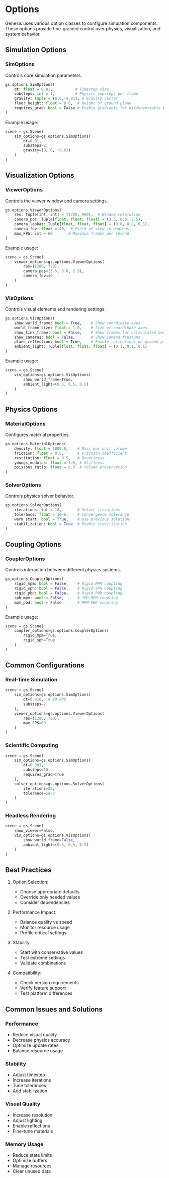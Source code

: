 # Options

Genesis uses various option classes to configure simulation components. These options provide fine-grained control over physics, visualization, and system behavior.

## Simulation Options

### SimOptions
Controls core simulation parameters.

```python
gs.options.SimOptions(
    dt: float = 0.01,          # Timestep size
    substeps: int = 1,         # Physics substeps per frame
    gravity: tuple = (0,0,-9.81), # Gravity vector
    floor_height: float = 0.0,  # Height of ground plane
    requires_grad: bool = False # Enable gradients for differentiable physics
)
```

Example usage:
```python
scene = gs.Scene(
    sim_options=gs.options.SimOptions(
        dt=0.01,
        substeps=2,
        gravity=(0, 0, -9.81)
    )
)
```

## Visualization Options

### ViewerOptions
Controls the viewer window and camera settings.

```python
gs.options.ViewerOptions(
    res: Tuple[int, int] = (1280, 960),  # Window resolution
    camera_pos: Tuple[float, float, float] = (3.5, 0.0, 2.5),
    camera_lookat: Tuple[float, float, float] = (0.0, 0.0, 0.5),
    camera_fov: float = 40,  # Field of view in degrees
    max_FPS: int = 60       # Maximum frames per second
)
```

Example usage:
```python
scene = gs.Scene(
    viewer_options=gs.options.ViewerOptions(
        res=(1280, 720),
        camera_pos=(3.5, 0.0, 2.5),
        camera_fov=40
    )
)
```

### VisOptions
Controls visual elements and rendering settings.

```python
gs.options.VisOptions(
    show_world_frame: bool = True,    # Show coordinate axes
    world_frame_size: float = 1.0,    # Size of coordinate axes
    show_link_frame: bool = False,    # Show frames for articulated bodies
    show_cameras: bool = False,       # Show camera frustums
    plane_reflection: bool = True,    # Enable reflections on ground plane
    ambient_light: Tuple[float, float, float] = (0.1, 0.1, 0.1)
)
```

Example usage:
```python
scene = gs.Scene(
    vis_options=gs.options.VisOptions(
        show_world_frame=True,
        ambient_light=(0.5, 0.5, 0.5)
    )
)
```

## Physics Options

### MaterialOptions
Configures material properties.

```python
gs.options.MaterialOptions(
    density: float = 1000.0,    # Mass per unit volume
    friction: float = 0.5,      # Friction coefficient
    restitution: float = 0.5,   # Bounciness
    youngs_modulus: float = 1e5, # Stiffness
    poissons_ratio: float = 0.3  # Volume preservation
)
```

### SolverOptions
Controls physics solver behavior.

```python
gs.options.SolverOptions(
    iterations: int = 10,       # Solver iterations
    tolerance: float = 1e-6,    # Convergence tolerance
    warm_start: bool = True,    # Use previous solution
    stabilization: bool = True  # Enable stabilization
)
```

## Coupling Options

### CouplerOptions
Controls interaction between different physics systems.

```python
gs.options.CouplerOptions(
    rigid_mpm: bool = False,    # Rigid-MPM coupling
    rigid_sph: bool = False,    # Rigid-SPH coupling
    rigid_pbd: bool = False,    # Rigid-PBD coupling
    sph_mpm: bool = False,      # SPH-MPM coupling
    mpm_pbd: bool = False       # MPM-PBD coupling
)
```

Example usage:
```python
scene = gs.Scene(
    coupler_options=gs.options.CouplerOptions(
        rigid_mpm=True,
        rigid_sph=True
    )
)
```

## Common Configurations

### Real-time Simulation
```python
scene = gs.Scene(
    sim_options=gs.options.SimOptions(
        dt=0.016,  # 60 FPS
        substeps=2
    ),
    viewer_options=gs.options.ViewerOptions(
        res=(1280, 720),
        max_FPS=60
    )
)
```

### Scientific Computing
```python
scene = gs.Scene(
    sim_options=gs.options.SimOptions(
        dt=0.001,
        substeps=10,
        requires_grad=True
    ),
    solver_options=gs.options.SolverOptions(
        iterations=20,
        tolerance=1e-8
    )
)
```

### Headless Rendering
```python
scene = gs.Scene(
    show_viewer=False,
    vis_options=gs.options.VisOptions(
        show_world_frame=False,
        ambient_light=(0.5, 0.5, 0.5)
    )
)
```

## Best Practices

1. Option Selection:
   - Choose appropriate defaults
   - Override only needed values
   - Consider dependencies

2. Performance Impact:
   - Balance quality vs speed
   - Monitor resource usage
   - Profile critical settings

3. Stability:
   - Start with conservative values
   - Test extreme settings
   - Validate combinations

4. Compatibility:
   - Check version requirements
   - Verify feature support
   - Test platform differences

## Common Issues and Solutions

### Performance
- Reduce visual quality
- Decrease physics accuracy
- Optimize update rates
- Balance resource usage

### Stability
- Adjust timestep
- Increase iterations
- Tune tolerances
- Add stabilization

### Visual Quality
- Increase resolution
- Adjust lighting
- Enable reflections
- Fine-tune materials

### Memory Usage
- Reduce state limits
- Optimize buffers
- Manage resources
- Clear unused data
